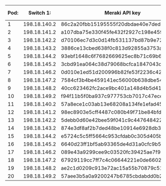 | Pod: | Switch 1:    | Meraki API key                           | VPN username | VPN password |
|------|--------------|------------------------------------------|--------------|--------------|
| 1    | 198.18.140.2 | 86c2a20fbb15195555f20dbdae40e7ded2f05c1d | v1226user1    | 465fd9      |
| 2    | 198.18.141.2 | a107dba75e330f45fe432f2927c198e4598591e1 | v1226user1    | 465fd9      |
| 3    | 198.18.142.2 | d70106ec7d3c0d14fb531137bd87b9e7258c0e4d | v1226user1    | 465fd9      |
| 4    | 198.18.143.2 | 3886ce13cbed638f0c813d92855a3753af7a0fd8 | v1226user1    | 465fd9      |
| 5    | 198.18.144.2 | 93ebf1648c6f7682669625ec8b71c69b641a92aa | v1226user1    | 465fd9      |
| 6    | 198.18.145.2 | 3cbd91ea064c38d79068bcfca1847043d436e6e7 | v1226user1    | 465fd9      |
| 7    | 198.18.146.2 | 0d010e1ed51d200996b82fe53f2236c421b64c32 | v1226user1    | 465fd9      |
| 8    | 198.18.147.2 | 7584cf3b4be459141ec56000b638dbe54b2f8e67 | v1226user1    | 465fd9      |
| 9    | 198.18.148.2 | 40cc623462fc2ace9bc401a148d4b5d417fce7f4 | v1226user1    | 465fd9      |
| 10   | 198.18.149.2 | f94f11b5f0ba937c977753cb7017c47ecefcf84f | v1226user1    | 465fd9      |
| 11   | 198.18.140.2 | 57a8ece1c03ab13e68208a134fe1efad452542d4 | v1107user1    | e4d0ce      |
| 12   | 198.18.141.2 | 98ec8903e5cff4487c080b49f71be84bfd7677c1 | v1107user1    | e4d0ce      |
| 13   | 198.18.142.2 | 5debb0d60e42bee59f041c9c4476484220636fb4 | v1107user1    | e4d0ce      |
| 14   | 198.18.143.2 | 874e3df8af2b7ded48be10914e6928db3b7dc77d | v1107user1    | e4d0ce      |
| 15   | 198.18.144.2 | e5724c5c5ff5664c953cfdab0c305d405be1b9d6 | v1107user1    | e4d0ce      |
| 16   | 198.18.145.2 | 6640d23ff1bf5ab93365de4d31a0cfc9b505b74f | v1107user1    | e4d0ce      |
| 17   | 198.18.146.2 | 089e43a9299cee9c03520fc39425ae7f9d3a370c | v1107user1    | e4d0ce      |
| 18   | 198.18.147.2 | 67929119cc7ff7c4c06644221e0de6602d0c8b86 | v1107user1    | e4d0ce      |
| 19   | 198.18.148.2 | ae2c1d0209c913e72ac15a55b70879c51fdd90d4 | v1107user1    | e4d0ce      |
| 20   | 198.18.149.2 | 57aee3b5a0a9200247b6785cbdabdd0b21adeaf2 | v1107user1    | e4d0ce      |
